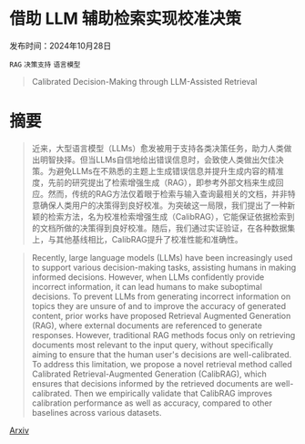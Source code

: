 # 借助 LLM 辅助检索实现校准决策

发布时间：2024年10月28日

`RAG` `决策支持` `语言模型`

> Calibrated Decision-Making through LLM-Assisted Retrieval

# 摘要

> 近来，大型语言模型（LLMs）愈发被用于支持各类决策任务，助力人类做出明智抉择。但当LLMs自信地给出错误信息时，会致使人类做出欠佳决策。为避免LLMs在不熟悉的主题上生成错误信息并提升生成内容的精准度，先前的研究提出了检索增强生成（RAG），即参考外部文档来生成回应。然而，传统的RAG方法仅着眼于检索与输入查询最相关的文档，并非特意确保人类用户的决策得到良好校准。为突破这一局限，我们提出了一种新颖的检索方法，名为校准检索增强生成（CalibRAG），它能保证依据检索到的文档所做的决策得到良好校准。随后，我们通过实证验证，在各种数据集上，与其他基线相比，CalibRAG提升了校准性能和准确性。

> Recently, large language models (LLMs) have been increasingly used to support various decision-making tasks, assisting humans in making informed decisions. However, when LLMs confidently provide incorrect information, it can lead humans to make suboptimal decisions. To prevent LLMs from generating incorrect information on topics they are unsure of and to improve the accuracy of generated content, prior works have proposed Retrieval Augmented Generation (RAG), where external documents are referenced to generate responses. However, traditional RAG methods focus only on retrieving documents most relevant to the input query, without specifically aiming to ensure that the human user's decisions are well-calibrated. To address this limitation, we propose a novel retrieval method called Calibrated Retrieval-Augmented Generation (CalibRAG), which ensures that decisions informed by the retrieved documents are well-calibrated. Then we empirically validate that CalibRAG improves calibration performance as well as accuracy, compared to other baselines across various datasets.

[Arxiv](https://arxiv.org/abs/2411.08891)